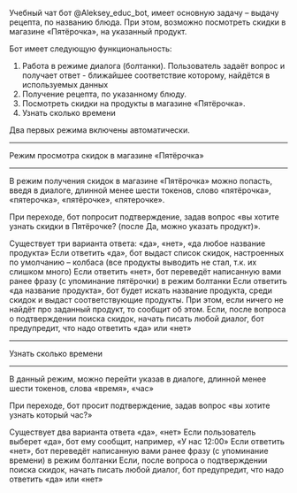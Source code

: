 Учебный чат бот @Aleksey_educ_bot, имеет основную задачу – выдачу рецепта, по названию блюда. 
При этом, возможно посмотреть скидки в магазине «Пятёрочка», на указанный продукт.


Бот имеет следующую функциональность:
1)	Работа в режиме диалога (болтанки). Пользователь задаёт вопрос и получает ответ - ближайшее соответствие которому, найдётся в используемых данных 
2)	Получение рецепта, по указанному блюду.
3)	Посмотреть скидки на продукты в магазине «Пятёрочка».
4)	Узнать сколько времени



Два первых режима включены автоматически.
*******************************************
Режим просмотра скидок в магазине «Пятёрочка»
*******************************************
В режим получения скидок в магазине «Пятёрочка» можно попасть, введя в диалоге, длинной менее шести токенов, слово «пятёрочка», «пятерочка», «пятёрочке», «пятерочке». 

При переходе, бот попросит подтверждение, задав вопрос «вы хотите узнать скидки в Пятёрочке? (после Да, можно указать продукт)».

Существует три варианта ответа: «да», «нет», «да любое название продукта» 
Если ответить «да», бот выдаст список скидок, настроенных по умолчанию – колбаса (все продукты выводить не стал, т.к. их слишком много)
Если ответить «нет», бот переведёт написанную вами ранее фразу (с упоминание пятёрочки) в режим болтанки
Если ответить «да название продукта», бот будет искать название продукта, среди скидок и выдаст соответствующие продукты. При этом, если ничего не найдёт про заданный продукт, то сообщит об этом.
Если, после вопроса о подтверждении поиска скидок, начать писать любой диалог, бот предупредит, что надо ответить «да» или «нет»
*********************
Узнать сколько времени
*********************
В данный режим, можно перейти указав в диалоге, длинной менее шести токенов, слова «время», «час»

При переходе, бот просит подтверждение, задав вопрос «вы хотите узнать который час?»

Существует два варианта ответа «да», «нет»
Если пользователь выберет «да», бот ему сообщит, например, «У нас 12:00»
Если ответить «нет», бот переведёт написанную вами ранее фразу (с упоминание времени) в режим болтанки
Если, после вопроса о подтверждении поиска скидок, начать писать любой диалог, бот предупредит, что надо ответить «да» или «нет»
